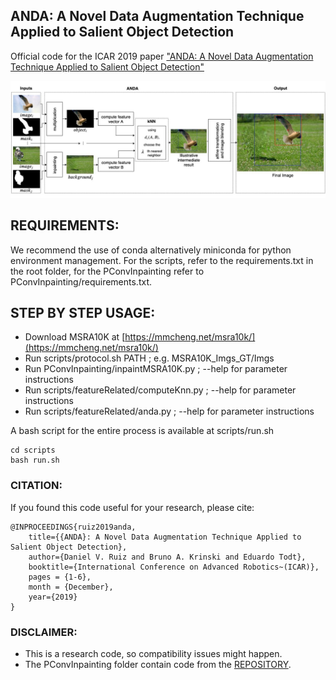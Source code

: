 ## ANDA:  A Novel Data Augmentation Technique Applied to Salient Object Detection
Official code for the ICAR 2019 paper ["ANDA:  A Novel Data Augmentation Technique Applied to Salient Object Detection"](https://arxiv.org/abs/1910.01256)

<p align="center">
<img src="./documentation/flowchart.jpg">
</p>

## REQUIREMENTS:
We recommend the use of conda alternatively miniconda for python environment management. For the scripts, refer to the requirements.txt in the root folder, for the PConvInpainting refer to PConvInpainting/requirements.txt.


## STEP BY STEP USAGE:

- Download MSRA10K at [https://mmcheng.net/msra10k/](https://mmcheng.net/msra10k/)
- Run scripts/protocol.sh PATH ; e.g. MSRA10K_Imgs_GT/Imgs
- Run PConvInpainting/inpaintMSRA10K.py ; --help for parameter instructions
- Run scripts/featureRelated/computeKnn.py ; --help for parameter instructions
- Run scripts/featureRelated/anda.py ; --help for parameter instructions

A bash script for the entire process is available at scripts/run.sh

```
cd scripts
bash run.sh
```

### CITATION:
If you found this code useful for your research, please cite:
```
@INPROCEEDINGS{ruiz2019anda,
    title={{ANDA}: A Novel Data Augmentation Technique Applied to Salient Object Detection},
    author={Daniel V. Ruiz and Bruno A. Krinski and Eduardo Todt},
    booktitle={International Conference on Advanced Robotics~(ICAR)},
    pages = {1-6},
    month = {December},
    year={2019}
}
```

### DISCLAIMER:

- This is a research code, so compatibility issues might happen.
- The PConvInpainting folder contain code from the [REPOSITORY](https://github.com/MathiasGruber/PConv-Keras).

